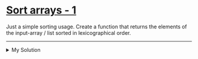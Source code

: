 # [Sort arrays - 1](https://www.codewars.com/kata/51f41b98e8f176e70d0002a8)

Just a simple sorting usage. Create a function that returns the elements of the input-array / list sorted in lexicographical order.

---

<details><summary>My Solution</summary>

```js
const sortme = function (names) {
  return names.sort()
}
```

</details>
